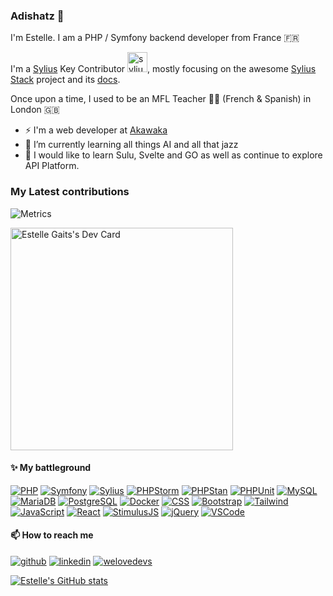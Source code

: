 ### Adishatz 👋

<!--
**stlgaits/stlgaits** is a ✨ _special_ ✨ repository because its `README.md` (this file) appears on your GitHub profile.

Here are some ideas to get you started:

- 🔭 I’m currently working on ...
- 🌱 I’m currently learning ...
- 👯 I’m looking to collaborate on ...
- 🤔 I’m looking for help with ...
- 💬 Ask me about ...
- 📫 How to reach me: ...
- 😄 Pronouns: ...
- ⚡ Fun fact: ...
-->

I'm Estelle. I am a PHP / Symfony backend developer from France 🇫🇷 

I'm a [Sylius](https://github.com/Sylius/Sylius) Key Contributor <img width="32" height="32" alt="sylius swan logo" src="https://github.com/user-attachments/assets/9a1264ee-3bfe-432d-a196-0d86bb621746" />, mostly focusing on the awesome [Sylius Stack](https://github.com/Sylius/Stack) project and its [docs](https://stack.sylius.com/).

Once upon a time, I used to be an MFL Teacher 👩‍🏫 (French & Spanish) in London 🇬🇧

- ⚡ I'm a web developer at [Akawaka](https://www.akawaka.fr/)
- 🌱 I’m currently learning all things AI and all that jazz
- 🧞 I would like to learn Sulu, Svelte and GO as well as continue to explore API Platform.

### My Latest contributions

![Metrics](./metrics.svg)

<a href="https://app.daily.dev/totoche65"><img src="https://api.daily.dev/devcards/v2/lkOjEJZXhDtgRgPCow8uC.png?type=default&r=hcf" width="356" alt="Estelle Gaits's Dev Card"/></a>


#### ✨ My battleground

[![PHP](https://img.shields.io/badge/-php-777BB4?style=for-the-badge&logo=php&logoColor=white)](https://www.php.net/)
[![Symfony](https://img.shields.io/badge/-symfony-black?style=for-the-badge&logo=Symfony&logoColor=white)](https://symfony.com/)
[![Sylius](https://img.shields.io/badge/-sylius-1AD1A5?style=for-the-badge)](https://sylius.com/)
[![PHPStorm](https://img.shields.io/badge/-phpstorm-purple?style=for-the-badge&logo=phpstorm&logoColor=white)](https://www.jetbrains.com/phpstorm/)
[![PHPStan](https://img.shields.io/badge/-phpstan-6C78AF?style=for-the-badge&logo=phpstan&logoColor=white)](https://phpstan.org/)
[![PHPUnit](https://img.shields.io/badge/-phpunit-3775A9?style=for-the-badge&logo=phpunit&logoColor=white)](https://phpunit.de/)
[![MySQL](https://img.shields.io/badge/-mysql-4479A1?style=for-the-badge&logo=mysql&logoColor=white)](https://www.mysql.com/)
[![MariaDB](https://img.shields.io/badge/-mariadb-003545?style=for-the-badge&logo=mariadb&logoColor=white)](https://mariadb.com/)
[![PostgreSQL](https://img.shields.io/badge/-postgresql-4169E1?style=for-the-badge&logo=postgresql&logoColor=white)](https://www.postgresql.org/)
[![Docker](https://img.shields.io/badge/-docker-2496ED?style=for-the-badge&logo=docker&logoColor=white)](https://www.docker.com/)
[![CSS](https://img.shields.io/badge/-css3-1572B6?style=for-the-badge&logo=css3&logoColor=white)](https://developer.mozilla.org/docs/Web/CSS)
[![Bootstrap](https://img.shields.io/badge/-bootstrap-7952B3?style=for-the-badge&logo=bootstrap&logoColor=white)](https://tailwindcss.com/)
[![Tailwind](https://img.shields.io/badge/-tailwindcss-06B6D4?style=for-the-badge&logo=tailwindcss&logoColor=white)](https://tailwindcss.com/)
[![JavaScript](https://img.shields.io/badge/-javascript-FFDA3E?style=for-the-badge&logo=javascript&logoColor=black)](https://developer.mozilla.org/fr/docs/Web/JavaScript)
[![React](https://img.shields.io/badge/-react-06B6D4?style=for-the-badge&logo=react&logoColor=white)](https://developer.mozilla.org/fr/docs/Web/react)
[![StimulusJS](https://img.shields.io/badge/-stimulus-77E8B9?style=for-the-badge&logo=stimulus&logoColor=white)](https://stimulus.hotwired.dev/)
[![jQuery](https://img.shields.io/badge/-jquery-0769AD?style=for-the-badge&logo=jquery&logoColor=white)](https://jquery.com/)
[![VSCode](https://img.shields.io/badge/-visualstudiocode-007ACC?style=for-the-badge&logo=visualstudiocode&logoColor=white)](https://code.visualstudio.com/)

#### 📫 How to reach me

[![github](https://img.shields.io/badge/GitHub-000000?style=for-the-badge&logo=GitHub&logoColor=white)](https://github.com/stlgaits)
[![linkedin](https://img.shields.io/badge/linkedin-%230077B5.svg?style=for-the-badge&logo=LinkedIn&logoColor=#0769AD)](https://www.linkedin.com/in/estellegaits/)
[![welovedevs](https://img.shields.io/badge/welovedevs-1727d6?style=for-the-badge)](https://estelle-gaits.welovedevs.com)


[![Estelle's GitHub stats](https://github-readme-stats.vercel.app/api?username=stlgaits&show_icons=true&theme=tokyonight)](https://github.com/stlgaits/github-readme-stats)
